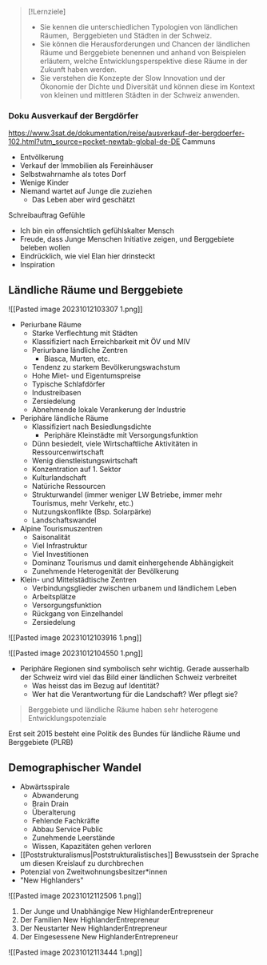 > [!Lernziele]
>  - Sie kennen die unterschiedlichen Typologien von ländlichen Räumen,  Berggebieten und Städten in der Schweiz.
>  - Sie können die Herausforderungen und Chancen der ländlichen Räume und Berggebiete benennen und anhand von Beispielen erläutern, welche Entwicklungsperspektive diese Räume in der Zukunft haben werden.
>  - Sie verstehen die Konzepte der Slow Innovation und der Ökonomie der Dichte und Diversität und können diese im Kontext von kleinen und mittleren Städten in der Schweiz anwenden.

### Doku Ausverkauf der Bergdörfer

https://www.3sat.de/dokumentation/reise/ausverkauf-der-bergdoerfer-102.html?utm_source=pocket-newtab-global-de-DE
Cammuns
- Entvölkerung
- Verkauf der Immobilien als Fereinhäuser
- Selbstwahrnamhe als totes Dorf
- Wenige Kinder
- Niemand wartet auf Junge die zuziehen
	- Das Leben aber wird geschätzt

Schreibauftrag Gefühle

- Ich bin ein offensichtlich gefühlskalter Mensch
- Freude, dass Junge Menschen Initiative zeigen, und Berggebiete beleben wollen
- Eindrücklich, wie viel Elan hier drinsteckt
- Inspiration

## Ländliche Räume und Berggebiete
![[Pasted image 20231012103307 1.png]]

- Periurbane Räume
	- Starke Verflechtung mit Städten
	- Klassifiziert nach Erreichbarkeit mit ÖV und MIV
	- Periurbane ländliche Zentren
		- Biasca, Murten, etc.
	- Tendenz zu starkem Bevölkerungswachstum
	- Hohe Miet- und Eigentumspreise
	- Typische Schlafdörfer
	- Industreibasen
	- Zersiedelung
	- Abnehmende lokale Verankerung der Industrie
- Periphäre ländliche Räume
	- Klassifiziert nach Besiedlungsdichte
		- Periphäre Kleinstädte mit Versorgungsfunktion
	- Dünn besiedelt, viele Wirtschaftliche Aktivitäten in Ressourcenwirtschaft
	- Wenig dienstleistungswirtschaft
	- Konzentration auf 1. Sektor
	- Kulturlandschaft
	- Natüriche Ressourcen
	- Strukturwandel (immer weniger LW Betriebe, immer mehr Tourismus, mehr Verkehr, etc.)
	- Nutzungskonflikte (Bsp. Solarpärke)
	- Landschaftswandel
- Alpine Tourismuszentren
	- Saisonalität
	- Viel Infrastruktur
	- Viel Investitionen
	- Dominanz Tourismus und damit einhergehende Abhängigkeit
	- Zunehmende Heterogenität der Bevölkerung
- Klein- und Mittelstädtische Zentren
	- Verbindungsglieder zwischen urbanem und ländlichem Leben
	- Arbeitsplätze
	- Versorgungsfunktion
	- Rückgang von Einzelhandel
	- Zersiedelung

![[Pasted image 20231012103916 1.png]]

![[Pasted image 20231012104550 1.png]]

- Periphäre Regionen sind symbolisch sehr wichtig. Gerade ausserhalb der Schweiz wird viel das Bild einer ländlichen Schweiz verbreitet
	- Was heisst das im Bezug auf Identität?
	- Wer hat die Verantwortung für die Landschaft? Wer pflegt sie?

> Berggebiete und ländliche Räume haben sehr heterogene Entwicklungspotenziale

Erst seit 2015 besteht eine Politik des Bundes für ländliche Räume und Berggebiete (PLRB)

## Demographischer Wandel

- Abwärtsspirale
	- Abwanderung
	- Brain Drain
	- Überalterung
	- Fehlende Fachkräfte
	- Abbau Service Public
	- Zunehmende Leerstände
	- Wissen, Kapazitäten gehen verloren
- [[Poststrukturalismus|Poststrukturalistisches]] Bewusstsein der Sprache um diesen Kreislauf zu durchbrechen
- Potenzial von Zweitwohnungsbesitzer\*innen
- "New Highlanders"

![[Pasted image 20231012112506 1.png]]

1. Der Junge und Unabhängige New HighlanderEntrepreneur
2. Der Familien New HighlanderEntrepreneur
3. Der Neustarter New HighlanderEntrepreneur
4. Der Eingesessene New HighlanderEntrepreneur

![[Pasted image 20231012113444 1.png]]




